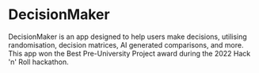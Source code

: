 # DecisionMaker

DecisionMaker is an app designed to help users make decisions, utilising randomisation, decision matrices, AI generated comparisons, and more.
This app won the Best Pre-University Project award during the 2022 Hack 'n' Roll hackathon.